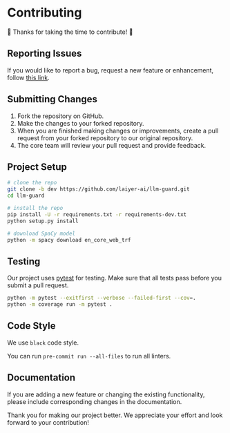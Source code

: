 # Contributing

:tada: Thanks for taking the time to contribute! :tada:

## Reporting Issues

If you would like to report a bug, request a new feature or enhancement, follow [this link](https://github.com/laiyer-ai/llm-guard/issues/new/choose).

## Submitting Changes

1. Fork the repository on GitHub.
2. Make the changes to your forked repository.
3. When you are finished making changes or improvements, create a pull request from your forked repository to our original repository.
4. The core team will review your pull request and provide feedback.

## Project Setup

```bash
# clone the repo
git clone -b dev https://github.com/laiyer-ai/llm-guard.git
cd llm-guard

# install the repo
pip install -U -r requirements.txt -r requirements-dev.txt
python setup.py install

# download SpaCy model
python -m spacy download en_core_web_trf
```

## Testing

Our project uses [pytest](https://docs.pytest.org/en/latest/) for testing. Make sure that all tests pass before you submit a pull request.

```bash
python -m pytest --exitfirst --verbose --failed-first --cov=.
python -m coverage run -m pytest .
```

## Code Style

We use `black` code style.

You can run `pre-commit run --all-files` to run all linters.

## Documentation

If you are adding a new feature or changing the existing functionality, please include corresponding changes in the documentation.

Thank you for making our project better. We appreciate your effort and look forward to your contribution!
